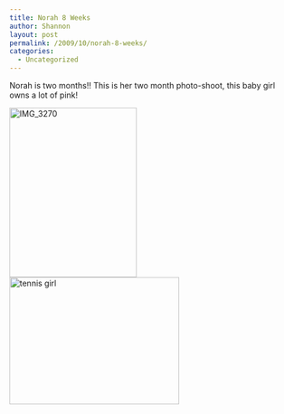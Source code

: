 ```yaml
---
title: Norah 8 Weeks
author: Shannon
layout: post
permalink: /2009/10/norah-8-weeks/
categories:
  - Uncategorized
---
```

Norah is two months!! This is her two month photo-shoot, this baby girl owns a lot of pink! 

[<img src="http://braunerpots.com/blog/wp-content/uploads/2009/09/IMG_3270-225x300.jpg" alt="IMG_3270" title="IMG_3270" width="225" height="300" class="alignnone size-medium wp-image-983" />][1] [<img src="http://braunerpots.com/blog/wp-content/uploads/2009/10/tennis-girl-300x225.jpg" alt="tennis girl" title="tennis girl" width="300" height="225" class="alignnone size-medium wp-image-1064" />][2]

 [1]: http://braunerpots.com/blog/wp-content/uploads/2009/09/IMG_3270.JPG
 [2]: http://braunerpots.com/blog/wp-content/uploads/2009/10/tennis-girl.jpg